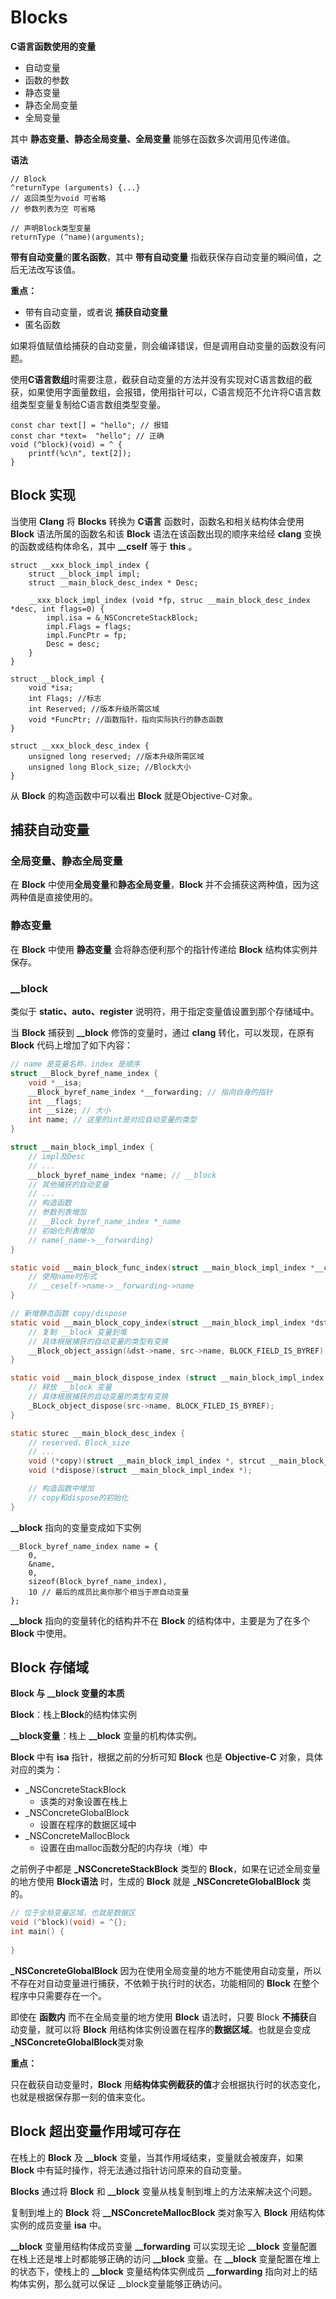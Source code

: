 # Blocks

**C语言函数使用的变量**
* 自动变量
* 函数的参数
* 静态变量
* 静态全局变量
* 全局变量

其中 **静态变量、静态全局变量、全局变量** 能够在函数多次调用见传递值。

**语法**
```
// Block
^returnType (arguments) {...}
// 返回类型为void 可省略
// 参数列表为空 可省略

// 声明Block类型变量
returnType (^name)(arguments);

```

**带有自动变量**的**匿名函数**，其中 **带有自动变量** 指截获保存自动变量的瞬间值，之后无法改写该值。

**重点：**
* 带有自动变量，或者说 **捕获自动变量**
* 匿名函数

如果将值赋值给捕获的自动变量，则会编译错误，但是调用自动变量的函数没有问题。

使用**C语言数组**时需要注意，截获自动变量的方法并没有实现对C语言数组的截获，如果使用字面量数组，会报错，使用指针可以，C语言规范不允许将C语言数组类型变量复制给C语言数组类型变量。

```
const char text[] = "hello"; // 报错
const char *text=  "hello"; // 正确
void (^block)(void) = ^ {
    printf(%c\n", text[2]);
}
```

## Block 实现

当使用 **Clang** 将 **Blocks** 转换为 **C语言** 函数时，函数名和相关结构体会使用 **Block** 语法所属的函数名和该 **Block** 语法在该函数出现的顺序来给经 **clang** 变换的函数或结构体命名，其中 **__cself** 等于 **this** 。

```
struct __xxx_block_impl_index {
    struct __block_impl impl;
    struct __main_block_desc_index * Desc;

    __xxx_block_impl_index (void *fp, struc __main_block_desc_index *desc, int flags=0) {
        impl.isa = &_NSConcreteStackBlock;
        impl.Flags = flags;
        impl.FuncPtr = fp;
        Desc = desc;
    }
}

struct __block_impl {
    void *isa;
    int Flags; //标志
    int Reserved; //版本升级所需区域
    void *FuncPtr; //函数指针，指向实际执行的静态函数
}

struct __xxx_block_desc_index {
    unsigned long reserved; //版本升级所需区域
    unsigned long Block_size; //Block大小
}
```

从 **Block** 的构造函数中可以看出 **Block** 就是Objective-C对象。

## 捕获自动变量

### 全局变量、静态全局变量

在 **Block** 中使用**全局变量**和**静态全局变量**，**Block** 并不会捕获这两种值，因为这两种值是直接使用的。

### 静态变量

在 **Block** 中使用 **静态变量** 会将静态便利那个的指针传递给 **Block** 结构体实例并保存。

### __block

类似于 **static、auto、register** 说明符，用于指定变量值设置到那个存储域中。

当 **Block** 捕获到 **__block** 修饰的变量时，通过 **clang** 转化，可以发现，在原有 **Block** 代码上增加了如下内容：

```C
// name 是变量名称，index 是顺序
struct __Block_byref_name_index {
    void *__isa;
    __Block_byref_name_index *__forwarding; // 指向自身的指针
    int __flags;
    int __size; // 大小
    int name; // 这里的int是对应自动变量的类型
}

struct __main_block_impl_index {
    // impl及Desc
    // ...
    __block_byref_name_index *name; // __block
    // 其他捕获的自动变量
    // ...
    // 构造函数
    // 参数列表增加
    // __Block_byref_name_index *_name
    // 初始化列表增加
    // name(_name->__forwarding)
}

static void __main_block_func_index(struct __main_block_impl_index *__cself) {
    // 使用name时形式
    // __ceself->name->__forwarding->name
}

// 新增静态函数 copy/dispose
static void __main_block_copy_index(struct __main_block_impl_index *dst, struct __main_block_impl_index *src) {
    // 复制 __block 变量到堆
    // 具体根据捕获的自动变量的类型有变换
    __Block_object_assign(&dst->name, src->name, BLOCK_FIELD_IS_BYREF);
}

static void __main_block_dispose_index (struct __main_block_impl_index *src) {
    // 释放 __block 变量
    // 具体根据捕获的自动变量的类型有变换
    _BLock_object_dispose(src->name, BLOCK_FILED_IS_BYREF);
}

static sturec __main_block_desc_index {
    // reserved、Block_size
    // ...
    void (*copy)(struct __main_block_impl_index *, strcut __main_block_impl_index *);
    void (*dispose)(struct __main_block_impl_index *);

    // 构造函数中增加
    // copy和dispose的初始化
}
```

**__block** 指向的变量变成如下实例
```
__Block_byref_name_index name = {
    0,
    &name,
    0,
    sizeof(Block_byref_name_index),
    10 // 最后的成员比奥你那个相当于原自动变量
};
```
**__block** 指向的变量转化的结构并不在 **Block** 的结构体中，主要是为了在多个 **Block** 中使用。

## Block 存储域

**Block 与 __block 变量的本质**

**Block**：栈上**Block**的结构体实例

**__block变量**：栈上 **__block** 变量的机构体实例。

**Block** 中有 **isa** 指针，根据之前的分析可知 **Block** 也是 **Objective-C** 对象，具体对应的类为：

* _NSConcreteStackBlock
  * 该类的对象设置在栈上
* _NSConcreteGlobalBlock
  * 设置在程序的数据区域中
* _NSConcreteMallocBlock
  * 设置在由malloc函数分配的内存块（堆）中

之前例子中都是 **_NSConcreteStackBlock** 类型的 **Block**，如果在记述全局变量的地方使用 **Block语法** 时，生成的 **Block** 就是 **_NSConcreteGlobalBlock** 类的。

```C
// 位于全局变量区域，也就是数据区
void (^block)(void) = ^{};
int main() {
    
}
```

**_NSConcreteGlobalBlock** 因为在使用全局变量的地方不能使用自动变量，所以不存在对自动变量进行捕获，不依赖于执行时的状态，功能相同的 **Block** 在整个程序中只需要存在一个。

即使在 **函数内** 而不在全局变量的地方使用 **Block** 语法时，只要 Block **不捕获**自动变量，就可以将 **Block** 用结构体实例设置在程序的**数据区域**。也就是会变成 **_NSConcreteGlobalBlock**类对象

**重点：**

只在截获自动变量时，**Block** 用**结构体实例截获的值**才会根据执行时的状态变化，也就是根据保存那一刻的值来变化。

## Block 超出变量作用域可存在

在栈上的 **Block** 及 **__block** 变量，当其作用域结束，变量就会被废弃，如果 **Block** 中有延时操作，将无法通过指针访问原来的自动变量。

**Blocks** 通过将 **Block** 和 **__block** 变量从栈复制到堆上的方法来解决这个问题。

复制到堆上的 **Block** 将 **__NSConcreteMallocBlock** 类对象写入 **Block** 用结构体实例的成员变量 **isa** 中。

**__block** 变量用结构体成员变量 **__forwarding** 可以实现无论 **__block** 变量配置在栈上还是堆上时都能够正确的访问 **__block** 变量。在 **__block** 变量配置在堆上的状态下，使栈上的 **__block** 变量结构体实例成员 **__forwarding** 指向对上的结构体实例，那么就可以保证 __block变量能够正确访问。



